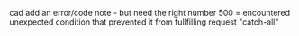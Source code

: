 cad add an error/code note - but need the right number
500 = encountered unexpected condition that prevented it from fullfilling request "catch-all"